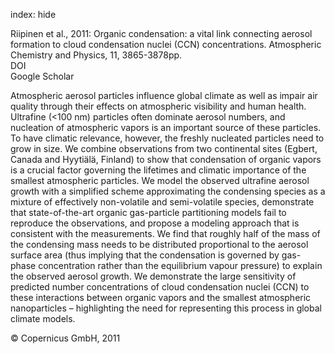 index: hide

<div class="Citation">

  <div class="Citation-body">
    <div class="Citation-text">Riipinen et al., 2011: Organic condensation: a vital link connecting aerosol formation to cloud condensation nuclei (CCN) concentrations. <span class="Article-journal">Atmospheric Chemistry and Physics, </span><span class="Article-volume">11, </span>3865-3878pp.</div>
    <div class="Citation-links">
      <div class="CitationLink" data-href="https://doi.org/10.5194/acp-11-3865-2011">
        <div class="CitationLink-icon CitationLink-Doi"></div>
        <div class="CitationLink-text">DOI</div>
      </div>
      <div class="CitationLink" data-href="https://scholar.google.com/scholar?q=10.5194/acp-11-3865-2011">
        <div class="CitationLink-icon CitationLink-Scholar"></div>
        <div class="CitationLink-text">Google Scholar</div>
      </div>
    </div>
  </div>
</div>

Atmospheric aerosol particles influence global climate as well as impair air quality through their effects on atmospheric visibility and human health. Ultrafine (<100 nm) particles often dominate aerosol numbers, and nucleation of atmospheric vapors is an important source of these particles. To have climatic relevance, however, the freshly nucleated particles need to grow in size. We combine observations from two continental sites (Egbert, Canada and Hyytiälä, Finland) to show that condensation of organic vapors is a crucial factor governing the lifetimes and climatic importance of the smallest atmospheric particles. We model the observed ultrafine aerosol growth with a simplified scheme approximating the condensing species as a mixture of effectively non-volatile and semi-volatile species, demonstrate that state-of-the-art organic gas-particle partitioning models fail to reproduce the observations, and propose a modeling approach that is consistent with the measurements. We find that roughly half of the mass of the condensing mass needs to be distributed proportional to the aerosol surface area (thus implying that the condensation is governed by gas-phase concentration rather than the equilibrium vapour pressure) to explain the observed aerosol growth. We demonstrate the large sensitivity of predicted number concentrations of cloud condensation nuclei (CCN) to these interactions between organic vapors and the smallest atmospheric nanoparticles – highlighting the need for representing this process in global climate models.

<div class="Citation-copy">
&copy; Copernicus GmbH, 2011
</div>